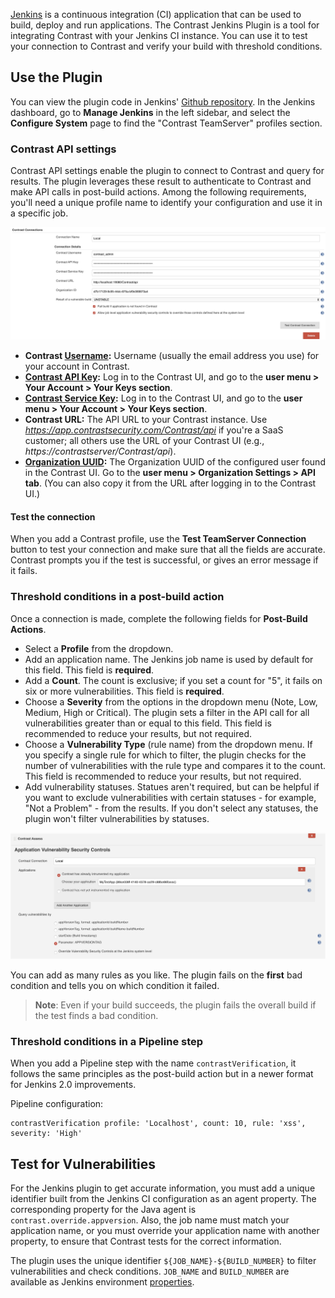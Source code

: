 <!--
title: "Contrast Jenkins Plugin"
description: "Sample Jenkins plugin using the Contrast Java SDK"
tags: "tools Jenkins SDK Integration Java"
-->

[Jenkins](https://jenkins.io/) is a continuous integration (CI) application that can be used to build, deploy and run applications. The Contrast Jenkins Plugin is a tool for integrating Contrast with your Jenkins CI instance. You can use it to test your connection to Contrast and verify your build with threshold conditions.

## Use the Plugin

You can view the plugin code in Jenkins' [Github repository](https://github.com/jenkinsci/contrast-continuous-application-security-plugin). In the Jenkins dashboard, go to **Manage Jenkins** in the left sidebar, and select the **Configure System** page to find the "Contrast TeamServer" profiles section.

### Contrast API settings

Contrast API settings enable the plugin to connect to Contrast and query for results. The plugin leverages these result to authenticate to Contrast and make API calls in post-build actions. Among the following requirements, you'll need a unique profile name to identify your configuration and use it in a specific job.

<a href="assets/images/Jenkins_ts_profile.png" rel="lightbox" title="Profile configuration"><img class="thumbnail" src="assets/images/Jenkins_ts_profile.png"/></a>

* **Contrast [Username](user-account.html#loginpwd):** Username (usually the email address you use) for your account in Contrast. 
* **[Contrast API Key](user-account.html#profile):** Log in to the Contrast UI, and go to the **user menu > Your Account > Your Keys section**.         
* **[Contrast Service Key](user-account.html#profile):** Log in to the Contrast UI, and go to the **user menu > Your Account > Your Keys section**. 
* **Contrast URL:** The API URL to your Contrast instance. Use *https://app.contrastsecurity.com/Contrast/api* if you're a SaaS customer; all others use the URL of your Contrast UI (e.g., *https://contrastserver/Contrast/api*). 
* **[Organization UUID](admin-orgsettings.html#apikey):** The Organization UUID of the configured user found in the Contrast UI. Go to the **user menu > Organization Settings > API tab**. (You can also copy it from the URL after logging in to the Contrast UI.) 

#### Test the connection

When you add a Contrast profile, use the **Test TeamServer Connection** button to test your connection and make sure that all the fields are accurate. Contrast prompts you if the test is successful, or gives an error message if it fails.

### Threshold conditions in a post-build action

Once a connection is made, complete the following fields for **Post-Build Actions**. 

* Select a **Profile** from the dropdown.
* Add an application name. The Jenkins job name is used by default for this field. This field is **required**.
* Add a **Count**. The count is exclusive; if you set a count for "5", it fails on six or more vulnerabilities. This field is **required**.
* Choose a **Severity** from the options in the dropdown menu (Note, Low, Medium, High or Critical). The plugin sets a filter in the API call for all vulnerabilities greater than or equal to this field. This field is recommended to reduce your results, but not required. 
* Choose a **Vulnerability Type** (rule name) from the dropdown menu. If you specify a single rule for which to filter, the plugin checks for the number of vulnerabilities with the rule type and compares it to the count. This field is recommended to reduce your results, but not required. 
* Add vulnerability statuses. Statues aren't required, but can be helpful if you want to exclude vulnerabilities with certain statuses - for example, "Not a Problem" - from the results. If you don't select any statuses, the plugin won't filter vulnerabilities by statuses.

<a href="assets/images/Jenkins_threshold_condition.png" rel="lightbox" title="Threshold condition configuration"><img class="thumbnail" src="assets/images/Jenkins_threshold_condition.png"/></a>

You can add as many rules as you like. The plugin fails on the **first** bad condition and tells you on which condition it failed.

>**Note**: Even if your build succeeds, the plugin fails the overall build if the test finds a bad condition.

### Threshold conditions in a Pipeline step

When you add a Pipeline step with the name `contrastVerification`, it follows the same principles as the post-build action but in a newer format for Jenkins 2.0 improvements.

Pipeline configuration:

```
contrastVerification profile: 'Localhost', count: 10, rule: 'xss', severity: 'High'
```

## Test for Vulnerabilities

For the Jenkins plugin to get accurate information, you must add a unique identifier built from the Jenkins CI configuration as an agent property. The corresponding property for the Java agent is `contrast.override.appversion`. Also, the job name must match your application name, or you must override your application name with another property, to ensure that Contrast tests for the correct information.

The plugin uses the unique identifier `${JOB_NAME}-${BUILD_NUMBER}` to filter vulnerabilities and check conditions. `JOB_NAME` and `BUILD_NUMBER` are available as Jenkins environment <a href="https://wiki.jenkins-ci.org/display/JENKINS/Building+a+software+project">properties</a>.




